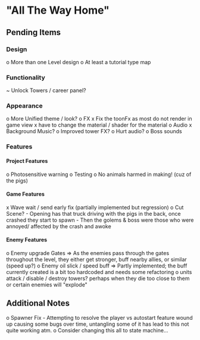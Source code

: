 

# "All The Way Home"

## Pending Items

### Design

o More than one Level design
	o At least a tutorial type map 

### Functionality

~ Unlock Towers / career panel?

### Appearance

o More Unified theme / look?
o FX
	x Fix the toonFx as most do not render in game view
		x have to change the material / shader for the material 
	o Audio
		x Background Music?
		o Improved tower FX?
		o Hurt audio?
		o Boss sounds

### Features

#### Project Features

o Photosensitive warning
o Testing
o No animals harmed in making! (cuz of the pigs)

#### Game Features

x Wave wait / send early fix (partially implemented but regression)
o Cut Scene?
	- Opening has that truck driving with the pigs in the back, once crashed they start to spawn
	  - Then the golems & boss were those who were annoyed/ affected by the crash and awoke

#### Enemy Features

o Enemy upgrade Gates
	=> As the enemies pass through the gates throughout the level, they either get stronger, buff nearby allies, or similar (speed up?)
o Enemy oil slick / speed buff
	=> Partly implemented; the buff currently created is a bit too hardcoded and needs some refactoring
o units attack / disable / destroy towers? perhaps when they die too close to them 
  or certain enemies will "explode"

## Additional Notes

o Spawner Fix
	- Attempting to resolve the player vs autostart feature wound up causing some bugs over time, untangling some of it has lead to this not quite working atm.
	o Consider changing this all to state machine...